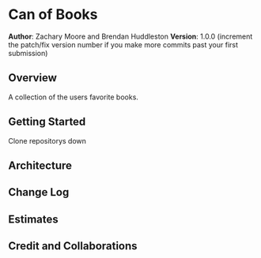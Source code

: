 # Can of Books

**Author**: Zachary Moore and Brendan Huddleston
**Version**: 1.0.0 (increment the patch/fix version number if you make more commits past your first submission)

## Overview
A collection of the users favorite books.

## Getting Started
Clone repositorys down

## Architecture
<!-- Provide a detailed description of the application design. What technologies (languages, libraries, etc) you're using, and any other relevant design information. -->

## Change Log


## Estimates
<!-- See below -->

## Credit and Collaborations
<!-- Give credit (and a link) to other people or resources that helped you build this application. -->
